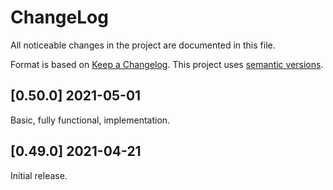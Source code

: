 ChangeLog
=========

All noticeable changes in the project  are documented in this file.

Format is based on [Keep a Changelog](https://keepachangelog.com/en/1.0.0/).
This project uses [semantic versions](https://semver.org/spec/v2.0.0.html).

## [0.50.0] 2021-05-01

Basic, fully functional, implementation.

## [0.49.0] 2021-04-21

Initial release.
